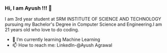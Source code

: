 ### Hi, I am Ayush !!! 👋
I am 3rd year student at SRM INSTITUTE OF SCIENCE AND TECHNOLOGY pursuing my Bachelor's Degree in Computer Science and Engineering.I am 21 years old who love to do coding.

- 🌱 I’m currently learning Machine Learning
- 📫 How to reach me: LinkedIn-@Ayush Agrawal
